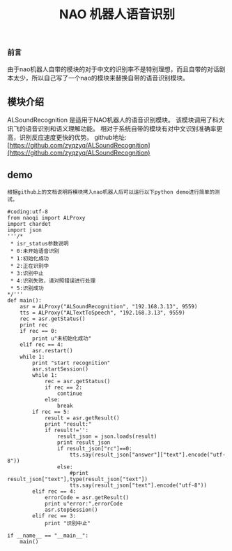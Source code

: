 ﻿---
layout: post
title: NAO 机器人语音识别
key: blog
tags:
- bootstrap
- javascript
- php
- AngularJS

---

### 前言
由于nao机器人自带的模块的对于中文的识别率不是特别理想，而且自带的对话剧本太少，所以自己写了一个nao的模块来替换自带的语音识别模块。

## 模块介绍
ALSoundRecognition 是适用于NAO机器人的语音识别模块。
该模块调用了科大讯飞的语音识别和语义理解功能。
相对于系统自带的模块有对中文识别准确率更高，识别反应速度更快的优势。
github地址:[https://github.com/zyqzyq/ALSoundRecognition](https://github.com/zyqzyq/ALSoundRecognition)
	
## demo 
	根据github上的文档说明将模块拷入nao机器人后可以运行以下python demo进行简单的测试。
	

```
#coding:utf-8
from naoqi import ALProxy
import chardet
import json
'''/*
 * isr_status参数说明
 * 0:未开始语音识别
 * 1:初始化成功
 * 2:正在识别中
 * 3:识别中止
 * 4:识别失败，请对照错误进行处理
 * 5:识别成功
*/'''
def main():
    asr = ALProxy("ALSoundRecognition", "192.168.3.13", 9559)
    tts = ALProxy("ALTextToSpeech", "192.168.3.13", 9559)
    rec = asr.getStatus()
    print rec
    if rec == 0:
        print u"未初始化成功"
    elif rec == 4:
        asr.restart()
    while 1:
        print "start recognition"
        asr.startSession()
        while 1:
            rec = asr.getStatus()
            if rec == 2:
                continue
            else:
                break
        if rec == 5:
            result = asr.getResult()
            print "result:"
            if result!='':
                result_json = json.loads(result)
                print result_json
                if result_json["rc"]==0:
                    tts.say(result_json["answer"]["text"].encode("utf-8"))
                else:
                    #print result_json["text"],type(result_json["text"])
                    tts.say(result_json["text"].encode("utf-8"))
        elif rec == 4:
            errorCode = asr.getResult()
            print u"error:",errorCode
            asr.stopSession()
        elif rec == 3:
            print "识别中止"
 
if __name__ == "__main__":
    main()
```